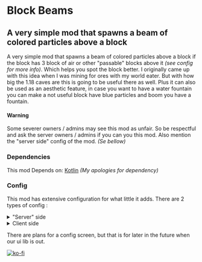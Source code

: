 # Block Beams

A very simple mod that spawns a beam of colored particles above a block
---

A very simple mod that spawns a beam of colored particles above a block if the block has 3 block of air or other 
"passable" blocks above it *(see config for more info)*. Which helps you spot the block better. I
originally came up with this idea when I was mining for ores with my world eater. But with how big the 1.18 caves are
this is going to be useful there as well. Plus it can also be used as an aesthetic feature, in case you want to have a
water fountain you can make a not useful block have blue particles and boom you have a fountain.

#### Warning

Some severer owners / admins may see this mod as unfair. So be respectful and ask the server owners / admins if you can
you this mod. Also mention the "server side" config of the mod. *(Se bellow)*

### Dependencies

This mod Depends on: [Kotlin](https://modrinth.com/mod/fabric-language-kotlin) *(My apologies for dependency)*

### Config

This mod has extensive configuration for what little it adds.
There are 2 types of config :

<details>
    <summary>"Server" side</summary>
Block Beams is not supported on the server but there is a server side type config.


The only think you can configure server side is the block pass list. It is configured by a vanilla tag, so you just
have to set up a tag on the severer, then all the clients that use the mod will be configured, no need to install the
mod on the server. *(Only thing to add is that the clients can override if they use the server tag or not)*

If you wish to:

- make your own tag just
  go [here for the example pack](https://github.com/theendercore/BlockBeams/tree/1.19/examples/exmple_pack) and then
  just reconfigure it as you like.
- use the [default pack](https://github.com/theendercore/BlockBeams/raw/1.19/examples/DefaultPack.zip)
- disable to mod [empty pack](https://github.com/theendercore/BlockBeams/raw/1.19/examples/EmptyPack.zip)

</details>

<details>
    <summary>Client side</summary>

As stated in server config most configs are on the client:

- "blockBeams" is the list of blocks that will emit the particles and there color. It has a very simple format
  of `["namespace:block": hex color]`
- "blockCheckType" is the way the mod check for what blocks to pass through
    - SERVER_ONLY - Gets the tag from the server and checks based on that, if the server has no tag then the mod is
      disabled \[DEFAULT\]
    - CLIENT_ONLY - Uses the client tag from his config (Use only if it is okay to do on the server)
    - ~~SERVER_THEN_CLIENT - Not implemented~~
- "clientTag" The client equivalent of the server side tag. Works like vanilla tag.

</details>

There are plans for a config screen, but that is for later in the future when our ui lib is out.

[![ko-fi](https://ko-fi.com/img/githubbutton_sm.svg)](https://ko-fi.com/M4M7DWJCH)



